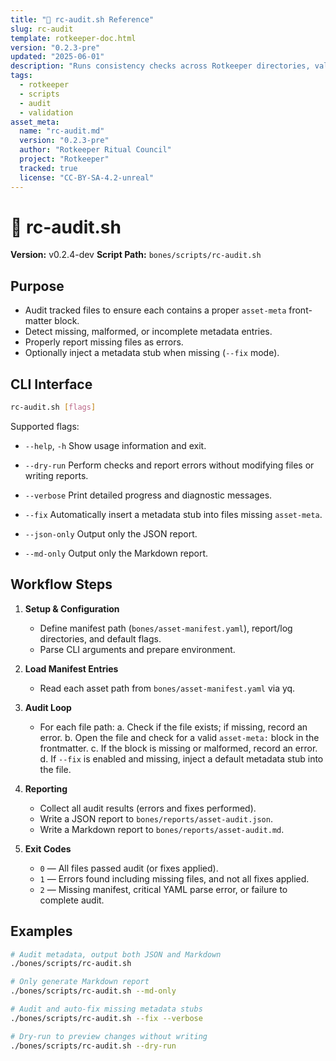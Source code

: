 ```yaml
---
title: "🧾 rc-audit.sh Reference"
slug: rc-audit
template: rotkeeper-doc.html
version: "0.2.3-pre"
updated: "2025-06-01"
description: "Runs consistency checks across Rotkeeper directories, validating structure, file states, and manifest integrity."
tags:
  - rotkeeper
  - scripts
  - audit
  - validation
asset_meta:
  name: "rc-audit.md"
  version: "0.2.3-pre"
  author: "Rotkeeper Ritual Council"
  project: "Rotkeeper"
  tracked: true
  license: "CC-BY-SA-4.2-unreal"
---
```

# 📝 rc-audit.sh

**Version:** v0.2.4-dev
**Script Path:** `bones/scripts/rc-audit.sh`

## Purpose

- Audit tracked files to ensure each contains a proper `asset-meta` front-matter block.
- Detect missing, malformed, or incomplete metadata entries.
- Properly report missing files as errors.
- Optionally inject a metadata stub when missing (`--fix` mode).

## CLI Interface

```bash
rc-audit.sh [flags]
```

Supported flags:

- `--help`, `-h`
  Show usage information and exit.

- `--dry-run`
  Perform checks and report errors without modifying files or writing reports.

- `--verbose`
  Print detailed progress and diagnostic messages.

- `--fix`
  Automatically insert a metadata stub into files missing `asset-meta`.

- `--json-only`
  Output only the JSON report.

- `--md-only`
  Output only the Markdown report.

## Workflow Steps

1. **Setup & Configuration**
   - Define manifest path (`bones/asset-manifest.yaml`), report/log directories, and default flags.
   - Parse CLI arguments and prepare environment.

2. **Load Manifest Entries**
   - Read each asset path from `bones/asset-manifest.yaml` via yq.

3. **Audit Loop**
   - For each file path:
     a. Check if the file exists; if missing, record an error.
     b. Open the file and check for a valid `asset-meta:` block in the frontmatter.
     c. If the block is missing or malformed, record an error.
     d. If `--fix` is enabled and missing, inject a default metadata stub into the file.

4. **Reporting**
   - Collect all audit results (errors and fixes performed).
   - Write a JSON report to `bones/reports/asset-audit.json`.
   - Write a Markdown report to `bones/reports/asset-audit.md`.

5. **Exit Codes**
   - `0` — All files passed audit (or fixes applied).
   - `1` — Errors found including missing files, and not all fixes applied.
   - `2` — Missing manifest, critical YAML parse error, or failure to complete audit.

## Examples

```bash
# Audit metadata, output both JSON and Markdown
./bones/scripts/rc-audit.sh

# Only generate Markdown report
./bones/scripts/rc-audit.sh --md-only

# Audit and auto-fix missing metadata stubs
./bones/scripts/rc-audit.sh --fix --verbose

# Dry-run to preview changes without writing
./bones/scripts/rc-audit.sh --dry-run
```

<!--
Next Steps:
- Link this page from scan-verify-tools.md.
- Add troubleshooting tips for common metadata formatting issues.
-->

<!--
LIMERICK 1
There once was a script called rc-audit,
Whose checks never failed to audit:
It sniffed out each stub,
With an automated rub,
And left every file perfectly plaudit.

LIMERICK 2
A metadata ghost in each page,
Was caught by our audit so sage:
It filled every block,
With no missing stock,
And secured them in versioned cage.
-->

